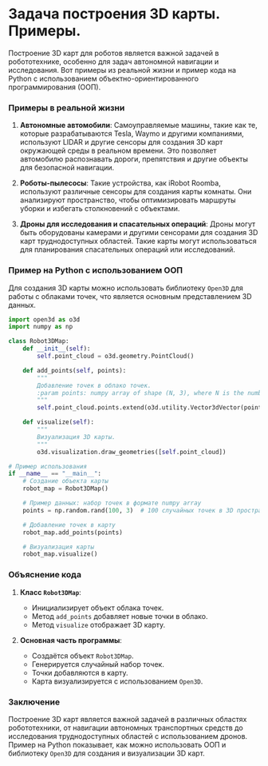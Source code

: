 # Задача построения 3D карты. Примеры.

Построение 3D карт для роботов является важной задачей в робототехнике, особенно для задач автономной навигации и исследования. Вот примеры из реальной жизни и пример кода на Python с использованием объектно-ориентированного программирования (ООП).

### Примеры в реальной жизни

1. **Автономные автомобили**: Самоуправляемые машины, такие как те, которые разрабатываются Tesla, Waymo и другими компаниями, используют LIDAR и другие сенсоры для создания 3D карт окружающей среды в реальном времени. Это позволяет автомобилю распознавать дороги, препятствия и другие объекты для безопасной навигации.

2. **Роботы-пылесосы**: Такие устройства, как iRobot Roomba, используют различные сенсоры для создания карты комнаты. Они анализируют пространство, чтобы оптимизировать маршруты уборки и избегать столкновений с объектами.

3. **Дроны для исследования и спасательных операций**: Дроны могут быть оборудованы камерами и другими сенсорами для создания 3D карт труднодоступных областей. Такие карты могут использоваться для планирования спасательных операций или исследований.

### Пример на Python с использованием ООП

Для создания 3D карты можно использовать библиотеку `Open3D` для работы с облаками точек, что является основным представлением 3D данных.

```python
import open3d as o3d
import numpy as np

class Robot3DMap:
    def __init__(self):
        self.point_cloud = o3d.geometry.PointCloud()

    def add_points(self, points):
        """
        Добавление точек в облако точек.
        :param points: numpy array of shape (N, 3), where N is the number of points
        """
        self.point_cloud.points.extend(o3d.utility.Vector3dVector(points))

    def visualize(self):
        """
        Визуализация 3D карты.
        """
        o3d.visualization.draw_geometries([self.point_cloud])

# Пример использования
if __name__ == "__main__":
    # Создание объекта карты
    robot_map = Robot3DMap()

    # Пример данных: набор точек в формате numpy array
    points = np.random.rand(100, 3)  # 100 случайных точек в 3D пространстве

    # Добавление точек в карту
    robot_map.add_points(points)

    # Визуализация карты
    robot_map.visualize()
```

### Объяснение кода

1. **Класс `Robot3DMap`**:
   - Инициализирует объект облака точек.
   - Метод `add_points` добавляет новые точки в облако.
   - Метод `visualize` отображает 3D карту.

2. **Основная часть программы**:
   - Создаётся объект `Robot3DMap`.
   - Генерируется случайный набор точек.
   - Точки добавляются в карту.
   - Карта визуализируется с использованием `Open3D`.

### Заключение

Построение 3D карт является важной задачей в различных областях робототехники, от навигации автономных транспортных средств до исследования труднодоступных областей с использованием дронов. Пример на Python показывает, как можно использовать ООП и библиотеку `Open3D` для создания и визуализации 3D карт.